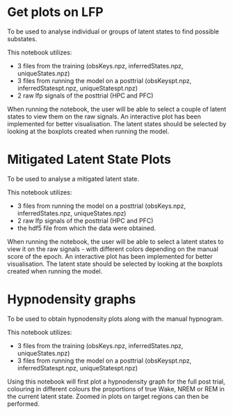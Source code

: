 # Get plots on LFP
To be used to analyse individual or groups of latent states to find possible substates.

This notebook utilizes:
- 3 files from the training (obsKeys.npz, inferredStates.npz, uniqueStates.npz)
- 3 files from running the model on a posttrial (obsKeyspt.npz, inferredStatespt.npz, uniqueStatespt.npz)
- 2 raw lfp signals of the posttrial (HPC and PFC)

When running the notebook, the user will be able to select a couple of latent states to view them on the raw signals.
An interactive plot has been implemented for better visualisation.
The latent states should be selected by looking at the boxplots created when running the model.

# Mitigated Latent State Plots
To be used to analyse a mitigated latent state.

This notebook utilizes:
- 3 files from running the model on a posttrial (obsKeys.npz, inferredStates.npz, uniqueStates.npz)
- 2 raw lfp signals of the posttrial (HPC and PFC)
- the hdf5 file from which the data were obtained.

When running the notebook, the user will be able to select a latent states to view it on the raw signals - with different colors depending on the manual score of the epoch.
An interactive plot has been implemented for better visualisation.
The latent state should be selected by looking at the boxplots created when running the model.

# Hypnodensity graphs
To be used to obtain hypnodensity plots along with the manual hypnogram.

This notebook utilizes:
- 3 files from the training (obsKeys.npz, inferredStates.npz, uniqueStates.npz)
- 3 files from running the model on a posttrial (obsKeyspt.npz, inferredStatespt.npz, uniqueStatespt.npz)

Using this notebook will first plot a hypnodensity graph for the full post trial, colouring in different colours the proportions of true Wake, NREM or REM in the current latent state. Zoomed in plots on target regions can then be performed.
